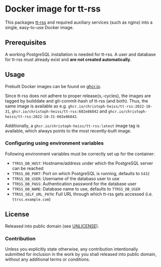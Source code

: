 # Docker image for tt-rss

This packages [tt-rss](https://tt-rss.org/) and required auxiliary services
(such as nginx) into a single, easy-to-use Docker image.

## Prerequisites

A working PostgreSQL installation is needed for tt-rss. A user and database for
tt-rss must already exist and **are not created automatically**.

## Usage

Prebuilt Docker images can be found on [ghcr.io](https://github.com/christoph-heiss/tt-rss-docker/pkgs/container/tt-rss).

Since tt-rss does not adhere to proper release{s,-cycles}, the images are tagged by
builddate and git-commit-hash of tt-rss (and both). Thus, the same image is available as e.g.
`ghcr.io/christoph-heiss/tt-rss:2022-10-31`, `ghcr.io/christoph-heiss/tt-rss:602e86842`
and `ghcr.io/christoph-heiss/tt-rss:2022-10-31-602e86842`.

Additionally, a `ghcr.io/christoph-heiss/tt-rss:latest` image tag is available,
which always points to the most recently-built image.

### Configuring using environment variables

Following environment variables must be correctly set up for the container:

- `TTRSS_DB_HOST`: Hostname/address under which the PostgreSQL server can be reached
- `TTRSS_DB_PORT`: Port on which PostgreSQL is running, defaults to `5432`
- `TTRSS_DB_USER`: Username of the databaso user to use
- `TTRSS_DB_PASS`: Authentication password for the database user
- `TTRSS_DB_NAME`: Database name to use, defaults to `TTRSS_DB_USER`
- `TTRSS_SELF_URL_PATH`: Full URL through which tt-rss gets accessed (i.e. `ttrss.example.com`)

## License

Released into public domain (see [UNLICENSE](UNLICENSE)).

### Contribution

Unless you explicitly state otherwise, any contribution intentionally submitted
for inclusion in the work by you shall released into public domain, without any
additional terms or conditions.
